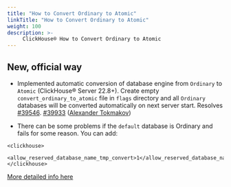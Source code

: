 ```yaml
---
title: "How to Convert Ordinary to Atomic"
linkTitle: "How to Convert Ordinary to Atomic"
weight: 100
description: >-
     ClickHouse® How to Convert Ordinary to Atomic
---
```


## New, official way

* Implemented automatic conversion of database engine from `Ordinary` to `Atomic` (ClickHouse® Server 22.8+). Create empty `convert_ordinary_to_atomic` file in `flags` directory and all `Ordinary` databases will be converted automatically on next server start. Resolves [#39546](https://github.com/ClickHouse/ClickHouse/issues/39546). [#39933](https://github.com/ClickHouse/ClickHouse/pull/39933) ([Alexander Tokmakov](https://github.com/tavplubix))

* There can be some problems if the `default` database is Ordinary and fails for some reason. You can add:

```
<clickhouse>
     <allow_reserved_database_name_tmp_convert>1</allow_reserved_database_name_tmp_convert>
</clickhouse>
```
[More detailed info here](https://github.com/ClickHouse/ClickHouse/blob/f01a285f6091265cfae72bb7fbf3186269804891/src/Interpreters/loadMetadata.cpp#L150)

